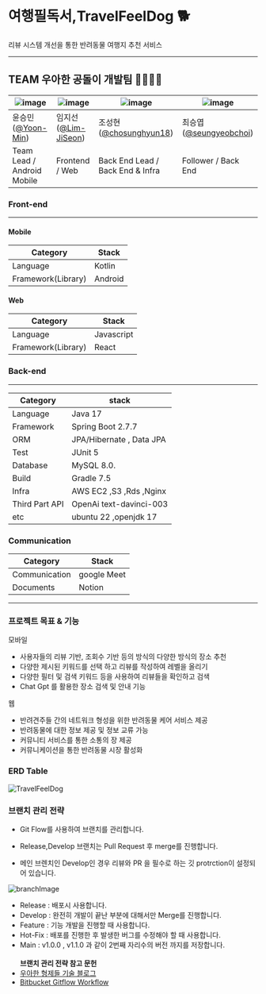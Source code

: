 # 여행필독서,TravelFeelDog 🐕

리뷰 시스템 개선을 통한 반려동물 여행지 추천 서비스

---

## TEAM 우아한 공돌이 개발팀 👨‍👨‍👧‍👦

| ![image](https://github.com/HUFS-Capstone-23-01/TravelFeelDog-Server/assets/37647483/4339472e-01ff-4e50-9aed-9740be8c77ef) | ![image](https://user-images.githubusercontent.com/105579811/226158703-7557808d-2274-441b-b3d9-80a56c3bf6cc.jpeg) | ![image](https://user-images.githubusercontent.com/105579811/226158703-7557808d-2274-441b-b3d9-80a56c3bf6cc.jpeg) | ![image](https://user-images.githubusercontent.com/105579811/226158703-7557808d-2274-441b-b3d9-80a56c3bf6cc.jpeg) |
| -------------------------------------------------------------------------------------------------------------------------- | ----------------------------------------------------------------------------------------------------------------- | ----------------------------------------------------------------------------------------------------------------- | ----------------------------------------------------------------------------------------------------------------- |
| 윤승민([@Yoon-Min](https://github.com/Yoon-Min))                                                                           | 임지선([@Lim-JiSeon](https://github.com/Lim-JiSeon))                                                              | 조성현([@chosunghyun18](https://github.com/chosunghyun18))                                                        | 최승엽([@seungyeobchoi](https://github.com/seungyeobchoi))                                                        |
| Team Lead / Android Mobile                                                                                                 | Frontend / Web                                                                                                    | Back End Lead / Back End & Infra                                                                                  | Follower / Back End                                                                                               |

### Front-end

---

#### Mobile

| Category           | Stack   |
| ------------------ | ------- |
| Language           | Kotlin  |
| Framework(Library) | Android |

#### Web

| Category           | Stack      |
| ------------------ | ---------- |
| Language           | Javascript |
| Framework(Library) | React      |

### Back-end

---

| Category       | stack                    |
| -------------- | ------------------------ |
| Language       | Java 17                  |
| Framework      | Spring Boot 2.7.7        |
| ORM            | JPA/Hibernate , Data JPA |
| Test           | JUnit 5                  |
| Database       | MySQL 8.0.               |
| Build          | Gradle 7.5               |
| Infra          | AWS EC2 ,S3 ,Rds ,Nginx  |
| Third Part API | OpenAi text-davinci-003  |
| etc            | ubuntu 22 ,openjdk 17    |

### Communication

| Category      | Stack       |
| ------------- | ----------- |
| Communication | google Meet |
| Documents     | Notion      |

---

### 프로젝트 목표 & 기능

모바일

- 사용자들의 리뷰 기반, 조회수 기반 등의 방식의 다양한 방식의 장소 추천
- 다양한 제시된 키워드를 선택 하고 리뷰를 작성하여 레벨을 올리기
- 다양한 필터 및 검색 키워드 등을 사용하여 리뷰들을 확인하고 검색
- Chat Gpt 를 활용한 장소 검색 및 안내 기능

웹

- 반려견주들 간의 네트워크 형성을 위한 반려동물 케어 서비스 제공
- 반려동물에 대한 정보 제공 및 정보 교류 가능
- 커뮤니티 서비스를 통한 소통의 장 제공
- 커뮤니케이션을 통한 반려동물 시장 활성화

### ERD Table

![TravelFeelDog](https://github.com/HUFS-Capstone-23-01/TravelFeelDog-Server/assets/37647483/903242e9-fdfa-4aed-ad5f-758b340e5040)

### 브랜치 관리 전략

- Git Flow를 사용하여 브랜치를 관리합니다.

- Release,Develop 브랜치는 Pull Request 후 merge를 진행합니다.

- 메인 브렌치인 Develop인 경우 리뷰와 PR 을 필수로 하는 깃 protrction이 설정되어 있습니다.

![branchImage](https://user-images.githubusercontent.com/37647483/226156092-df21a222-76c4-41d0-a9f7-46112ae00ce0.jpg)

- Release : 배포시 사용합니다.
- Develop : 완전히 개발이 끝난 부분에 대해서만 Merge를 진행합니다.
- Feature : 기능 개발을 진행할 때 사용합니다.
- Hot-Fix : 배포를 진행한 후 발생한 버그를 수정해야 할 때 사용합니다.
- Main : v1.0.0 , v1.1.0 과 같이 2번째 자리수의 버전 까지를 저장합니다.
  <br><br>
  <b>브랜치 관리 전략 참고 문헌</b><br>
- [우아한 형제들 기술 블로그](http://woowabros.github.io/experience/2017/10/30/baemin-mobile-git-branch-strategy.html)
- [Bitbucket Gitflow Workflow](https://www.atlassian.com/git/tutorials/comparing-workflows/gitflow-workflow)
